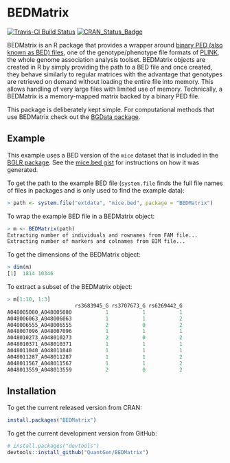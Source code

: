 BEDMatrix
=========

[![Travis-CI Build Status](https://travis-ci.org/QuantGen/BEDMatrix.svg?branch=master)](https://travis-ci.org/QuantGen/BEDMatrix)
[![CRAN_Status_Badge](http://www.r-pkg.org/badges/version/BEDMatrix)](http://cran.r-project.org/package=BEDMatrix)

BEDMatrix is an R package that provides a wrapper around [binary PED (also known as BED) files](http://pngu.mgh.harvard.edu/~purcell/plink/data.shtml#bed), one of the genotype/phenotype file formats of [PLINK](http://pngu.mgh.harvard.edu/~purcell/plink/), the whole genome association analysis toolset. BEDMatrix objects are created in R by simply providing the path to a BED file and once created, they behave similarly to regular matrices with the advantage that genotypes are retrieved on demand without loading the entire file into memory. This allows handling of very large files with limited use of memory. Technically, a BEDMatrix is a memory-mapped matrix backed by a binary PED file.

This package is deliberately kept simple. For computational methods that use BEDMatrix check out the [BGData package](https://github.com/QuantGen/BGData).


Example
-------

This example uses a BED version of the `mice` dataset that is included in the [BGLR package](https://github.com/gdlc/BGLR-R). See the [mice.bed gist](https://gist.github.com/agrueneberg/812564cbe860db4ee864d019be940aaf) for instructions on how it was generated.

To get the path to the example BED file (`system.file` finds the full file names of files in packages and is only used to find the example data):

```r
> path <- system.file("extdata", "mice.bed", package = "BEDMatrix")
```

To wrap the example BED file in a BEDMatrix object:

```r
> m <- BEDMatrix(path)
Extracting number of individuals and rownames from FAM file...
Extracting number of markers and colnames from BIM file...
```

To get the dimensions of the BEDMatrix object:

```r
> dim(m)
[1]  1814 10346
```

To extract a subset of the BEDMatrix object:

```r
> m[1:10, 1:3]
                      rs3683945_G rs3707673_G rs6269442_G
A048005080_A048005080           1           1           1
A048006063_A048006063           1           1           2
A048006555_A048006555           2           0           2
A048007096_A048007096           1           1           1
A048010273_A048010273           2           0           2
A048010371_A048010371           1           1           1
A048011040_A048011040           1           1           1
A048011287_A048011287           1           1           2
A048011567_A048011567           1           1           2
A048013559_A048013559           2           0           2
```


Installation
------------

To get the current released version from CRAN:

```r
install.packages("BEDMatrix")
```

To get the current development version from GitHub:

```r
# install.packages("devtools")
devtools::install_github("QuantGen/BEDMatrix")
```
